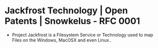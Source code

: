 # Jackfrost Technology | Open Patents | Snowkelus - RFC 0001

* Project Jackfrost is a Filesystem Service or Technology used to map Files on the Windows, MacOSX and even Linux..
